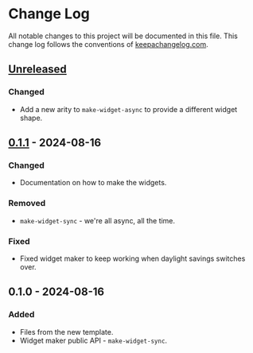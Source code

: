 # Change Log
All notable changes to this project will be documented in this file. This change log follows the conventions of [keepachangelog.com](http://keepachangelog.com/).

## [Unreleased]
### Changed
- Add a new arity to `make-widget-async` to provide a different widget shape.

## [0.1.1] - 2024-08-16
### Changed
- Documentation on how to make the widgets.

### Removed
- `make-widget-sync` - we're all async, all the time.

### Fixed
- Fixed widget maker to keep working when daylight savings switches over.

## 0.1.0 - 2024-08-16
### Added
- Files from the new template.
- Widget maker public API - `make-widget-sync`.

[Unreleased]: https://sourcehost.site/your-name/demo24/compare/0.1.1...HEAD
[0.1.1]: https://sourcehost.site/your-name/demo24/compare/0.1.0...0.1.1
